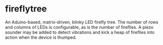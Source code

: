 # fireflytree
An Aduino-based, matrix-driven, blinky LED firefly tree.
The number of rows and columns of LEDs is configurable, as is the number of fireflies.
A piezo sounder may be added to detect vibrations and kick a heap of fireflies into action when the device is thumped.
